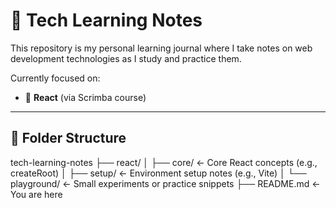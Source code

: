 # 📘 Tech Learning Notes

This repository is my personal learning journal where I take notes on web development technologies as I study and practice them.

Currently focused on:
- 🔷 **React** (via Scrimba course)

---

## 📁 Folder Structure
tech-learning-notes
├── react/
│ ├── core/ ← Core React concepts (e.g., createRoot)
│ ├── setup/ ← Environment setup notes (e.g., Vite)
│ └── playground/ ← Small experiments or practice snippets
├── README.md ← You are here
